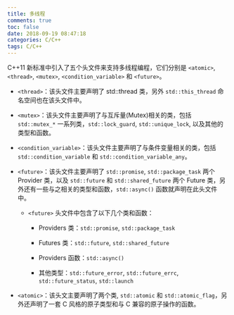 ```yaml
---
title: 多线程
comments: true
toc: false
date: 2018-09-19 08:47:18
categories: C/C++
tags: C/C++
---
```


C++11 新标准中引入了五个头文件来支持多线程编程，它们分别是 `<atomic>`, `<thread>`, `<mutex>`, `<condition_variable>` 和 `<future>`。

<!--more-->

- `<thread>`：该头文件主要声明了 std::thread 类，另外 `std::this_thread` 命名空间也在该头文件中。

- `<mutex>`：该头文件主要声明了与互斥量(Mutex)相关的类，包括 `std::mutex_*` 一系列类，`std::lock_guard`, `std::unique_lock`, 以及其他的类型和函数。

- `<condition_variable>`：该头文件主要声明了与条件变量相关的类，包括 `std::condition_variable` 和 `std::condition_variable_any`。

- `<future>`：该头文件主要声明了 `std::promise`, `std::package_task` 两个 Provider 类，以及 `std::future` 和 `std::shared_future` 两个 Future 类，另外还有一些与之相关的类型和函数，`std::async()` 函数就声明在此头文件中。

    * `<future>` 头文件中包含了以下几个类和函数：

        - Providers 类：`std::promise`, `std::package_task`

        - Futures 类：`std::future`, `std::shared_future`

        - Providers 函数：`std::async()`

        - 其他类型：`std::future_error`, `std::future_errc`, `std::future_status`, `std::launch`

- `<atomic>`：该头文主要声明了两个类, `std::atomic` 和 `std::atomic_flag`，另外还声明了一套 C 风格的原子类型和与 C 兼容的原子操作的函数。